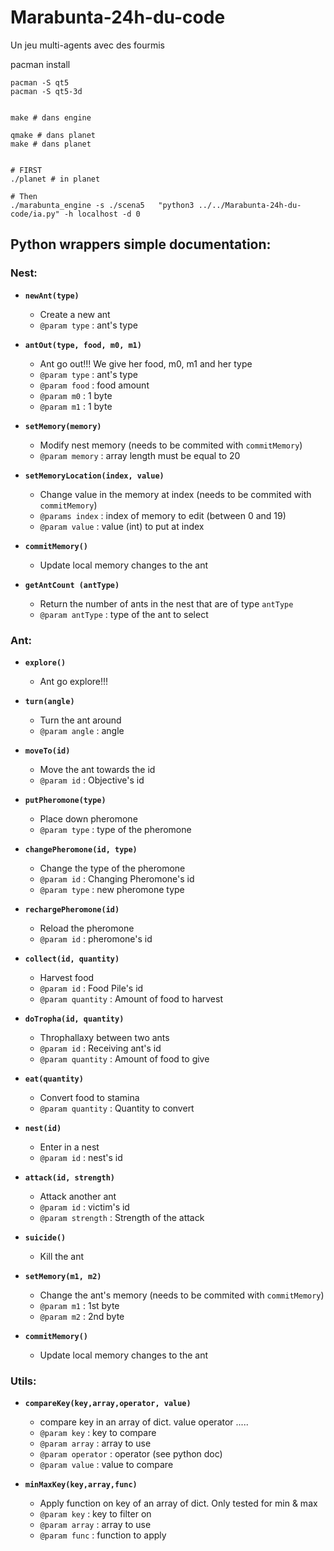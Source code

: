 # Marabunta-24h-du-code
Un jeu multi-agents avec des fourmis


pacman install
```
pacman -S qt5
pacman -S qt5-3d


make # dans engine

qmake # dans planet
make # dans planet


# FIRST
./planet # in planet

# Then
./marabunta_engine -s ./scena5   "python3 ../../Marabunta-24h-du-code/ia.py" -h localhost -d 0
```

## Python wrappers simple documentation:
### Nest:

- **`newAnt(type)`**
	- Create a new ant  
	- `@param type` : ant's type   

- **`antOut(type, food, m0, m1)`**
	- Ant go out!!! We give her food, m0, m1 and her type
	- `@param type` : ant's type  
	- `@param food` : food amount  
	- `@param m0` : 1 byte
	- `@param m1` : 1 byte  

- **`setMemory(memory)`**
	- Modify nest memory (needs to be commited with `commitMemory`) 
	- `@param memory` : array length must be equal to 20     

- **`setMemoryLocation(index, value)`**
	- Change value in the memory at index (needs to be commited with `commitMemory`) 
	- `@params index` : index of memory to edit (between 0 and 19)
	- `@param value` : value (int) to put at index

- **`commitMemory()`**
	- Update local memory changes to the ant

- **`getAntCount (antType)`**
	- Return the number of ants in the nest that are of type `antType`
	- `@param antType` : type of the ant to select

### Ant:

- **`explore()`**
	- Ant go explore!!!  

- **`turn(angle)`**
	- Turn the ant around  
	- `@param angle` : angle  

- **`moveTo(id)`**
	- Move the ant towards the id   
	- `@param id` : Objective's id   


- **`putPheromone(type)`**
	- Place down pheromone  
	- `@param type` : type of the pheromone  

- **`changePheromone(id, type)`**
	- Change the type of the pheromone  
	- `@param id` : Changing Pheromone's id  
	- `@param type` :  new pheromone type  


- **`rechargePheromone(id)`**
	- Reload the pheromone  
	- `@param id` : pheromone's id   

- **`collect(id, quantity)`**
	- Harvest food  
	- `@param id` : Food Pile's id  
	- `@param quantity` : Amount of food to harvest  

- **`doTropha(id, quantity)`**
	- Throphallaxy between two ants  
	- `@param id` : Receiving ant's id  
	- `@param quantity` :  Amount of food to give  

- **`eat(quantity)`**
	- Convert food to stamina  
	- `@param quantity` :  Quantity to convert  

- **`nest(id)`**
	- Enter in a nest  
	- `@param id` : nest's id  
	
- **`attack(id, strength)`**
	- Attack another ant  
	- `@param id` : victim's id  
	- `@param strength` : Strength of the attack

- **`suicide()`**
	- Kill the ant  
	
- **`setMemory(m1, m2)`**
	- Change the ant's memory (needs to be commited with `commitMemory`) 
	- `@param m1` : 1st byte  
	- `@param m2` : 2nd byte  

- **`commitMemory()`**
	- Update local memory changes to the ant
 

### Utils:

- **`compareKey(key,array,operator, value)`**
	- compare key in an array of dict. value operator .....  
	- `@param key` : key to compare  
	- `@param array` : array to use  
	- `@param operator` : operator (see python doc)  
	- `@param value` : value to compare  


	
- **`minMaxKey(key,array,func)`**
	- Apply function on key of an array of dict. Only tested for min & max  
	- `@param key` : key to filter on  
	- `@param array` : array to use  
	- `@param func` : function to apply  
